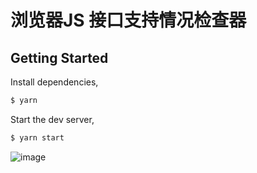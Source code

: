 # 浏览器JS 接口支持情况检查器

## Getting Started

Install dependencies,

```bash
$ yarn
```

Start the dev server,

```bash
$ yarn start
```

![image](https://user-images.githubusercontent.com/9162319/81498898-247ef200-92fa-11ea-832d-5d32dff37d3d.png)

